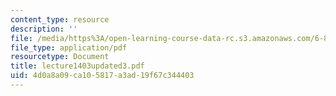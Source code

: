 ```yaml
---
content_type: resource
description: ''
file: /media/https%3A/open-learning-course-data-rc.s3.amazonaws.com/6-863j-natural-language-and-the-computer-representation-of-knowledge-spring-2003/4d0a8a09ca105817a3ad19f67c344403_lecture1403updated3.pdf
file_type: application/pdf
resourcetype: Document
title: lecture1403updated3.pdf
uid: 4d0a8a09-ca10-5817-a3ad-19f67c344403
---
```

